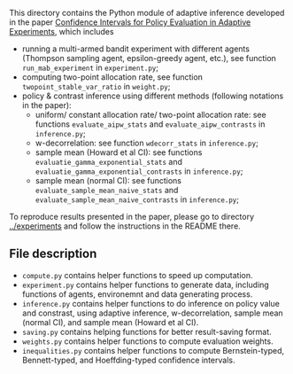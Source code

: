 This directory contains the Python module of adaptive inference developed in the paper [Confidence Intervals for Policy Evaluation in Adaptive Experiments](https://arxiv.org/abs/1911.02768), which includes 
- running a multi-armed bandit experiment with different agents (Thompson sampling agent, epsilon-greedy agent, etc.), see function `run_mab_experiment` in `experiment.py`;
- computing two-point allocation rate, see function `twopoint_stable_var_ratio` in `weight.py`;
- policy & contrast inference using different methods (following notations in the paper):
    - uniform/ constant allocation rate/ two-point allocation rate: see functions `evaluate_aipw_stats` and `evaluate_aipw_contrasts` in `inference.py`; 
    - w-decorrelation: see function `wdecorr_stats` in `inference.py`; 
    - sample mean (Howard et al CI): see functions `evaluatie_gamma_exponential_stats` and `evaluatie_gamma_exponential_contrasts` in `inference.py`;
    - sample mean (normal CI): see functions `evaluate_sample_mean_naive_stats` and `evaluate_sample_mean_naive_contrasts` in `inference.py`;


To reproduce results presented in the paper, please go to directory [../experiments](https://github.com/gsbDBI/adaptive-confidence-intervals/tree/master/experiments) and follow the instructions in the README there. 

## File description
- `compute.py` contains helper functions to speed up computation. 
- `experiment.py` contains helper functions to generate data, including functions of agents, environemnt and data generating process. 
- `inference.py` contains helper functions to do inference on policy value and constrast, using adaptive inference, w-decorrelation, sample mean (normal CI), and sample mean (Howard et al CI).
- `saving.py` contains helping functions for better result-saving format. 
- `weights.py` contains helper functions to compute evaluation weights. 
- `inequalities.py` contains helper functions to compute Bernstein-typed, Bennett-typed, and Hoeffding-typed confidence intervals.
